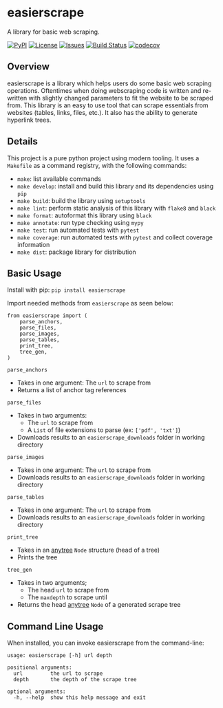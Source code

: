 # easierscrape

A library for basic web scraping.

[![PyPI](https://img.shields.io/pypi/v/easierscrape)](https://pypi.org/project/easierscrape/)
[![License](https://img.shields.io/badge/License-Apache%202.0-green.svg)](https://opensource.org/licenses/Apache-2.0)
[![Issues](https://img.shields.io/github/issues/dag2226/easierscrape)](https://github.com/dag2226/easierscrape/issues)
[![Build Status](https://github.com/dag2226/easierscrape/workflows/Build%20Status/badge.svg?branch=main)](https://github.com/dag2226/easierscrape/actions?query=workflow%3A%22Build+Status%22)
[![codecov](https://codecov.io/gh/dag2226/easierscrape/branch/main/graph/badge.svg)](https://codecov.io/gh/dag2226/easierscrape)

## Overview
easierscrape is a library which helps users do some basic web scraping operations. Oftentimes when doing webscraping code is written and re-written with slightly changed parameters to fit the website to be scraped from. This library is an easy to use tool that can scrape essentials from websites (tables, links, files, etc.). It also has the ability to generate hyperlink trees.

## Details
This project is a pure python project using modern tooling. It uses a `Makefile` as a command registry, with the following commands:
- `make`: list available commands
- `make develop`: install and build this library and its dependencies using `pip`
- `make build`: build the library using `setuptools`
- `make lint`: perform static analysis of this library with `flake8` and `black`
- `make format`: autoformat this library using `black`
- `make annotate`: run type checking using `mypy`
- `make test`: run automated tests with `pytest`
- `make coverage`: run automated tests with `pytest` and collect coverage information
- `make dist`: package library for distribution

## Basic Usage
Install with pip: `pip install easierscrape`

Import needed methods from `easierscrape` as seen below:
```
from easierscrape import (
    parse_anchors,
    parse_files,
    parse_images,
    parse_tables,
    print_tree,
    tree_gen,
)
```
`parse_anchors`
- Takes in one argument: The `url` to scrape from
- Returns a list of anchor tag references

`parse_files`
- Takes in two arguments:
  - The `url` to scrape from
  - A `List` of file extensions to parse (ex: `['pdf', 'txt']`)
- Downloads results to an `easierscrape_downloads` folder in working directory

`parse_images`
- Takes in one argument: The `url` to scrape from
- Downloads results to an `easierscrape_downloads` folder in working directory

`parse_tables`
- Takes in one argument: The `url` to scrape from
- Downloads results to an `easierscrape_downloads` folder in working directory

`print_tree`
- Takes in an [anytree](https://github.com/c0fec0de/anytree) `Node` structure (head of a tree)
- Prints the tree

`tree_gen`
- Takes in two arguments;
  - The head `url` to scrape from
  - The `maxdepth` to scrape until
- Returns the head [anytree](https://github.com/c0fec0de/anytree) `Node` of a generated scrape tree

## Command Line Usage
When installed, you can invoke easierscrape from the command-line:
```
usage: easierscrape [-h] url depth

positional arguments:
  url         the url to scrape
  depth       the depth of the scrape tree

optional arguments:
  -h, --help  show this help message and exit
```
